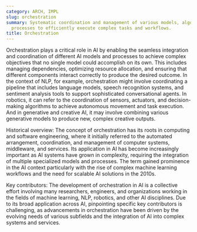 ```yaml
---
category: ARCH, IMPL
slug: orchestration
summary: Systematic coordination and management of various models, algorithms, and
  processes to efficiently execute complex tasks and workflows.
title: Orchestration
---
```


Orchestration plays a critical role in AI by enabling the seamless integration and coordination of different AI models and processes to achieve complex objectives that no single model could accomplish on its own. This includes managing dependencies, optimizing resource allocation, and ensuring that different components interact correctly to produce the desired outcome. In the context of NLP, for example, orchestration might involve coordinating a pipeline that includes language models, speech recognition systems, and sentiment analysis tools to support sophisticated conversational agents. In robotics, it can refer to the coordination of sensors, actuators, and decision-making algorithms to achieve autonomous movement and task execution. And in generative and creative AI, it may involve combining various generative models to produce new, complex creative outputs.

Historical overview: The concept of orchestration has its roots in computing and software engineering, where it initially referred to the automated arrangement, coordination, and management of computer systems, middleware, and services. Its application in AI has become increasingly important as AI systems have grown in complexity, requiring the integration of multiple specialized models and processes. The term gained prominence in the AI context particularly with the rise of complex machine learning workflows and the need for scalable AI solutions in the 2010s.

Key contributors: The development of orchestration in AI is a collective effort involving many researchers, engineers, and organizations working in the fields of machine learning, NLP, robotics, and other AI disciplines. Due to its broad application across AI, pinpointing specific key contributors is challenging, as advancements in orchestration have been driven by the evolving needs of various subfields and the integration of AI into complex systems and services.